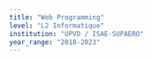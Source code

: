 ```yaml
---
title: "Web Programming"
level: "L2 Informatique"
institution: "UPVD / ISAE-SUPAERO"
year_range: "2018-2023"
---
```

